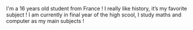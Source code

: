 I'm a 16 years old student from France !
I really like history, it’s my favorite subject !
I am currently in final year of the high scool, I study maths and computer  as my main subjects ! 
<!---
chahrcd/chahrcd is a ✨ special ✨ repository because its `README.md` (this file) appears on your GitHub profile.
You can click the Preview link to take a look at your changes.
--->
